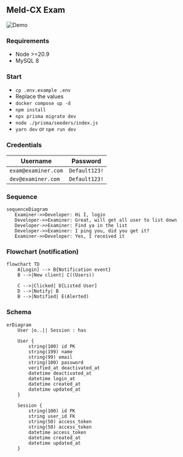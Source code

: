 ## Meld-CX Exam

![Demo](./demo.gif)

### Requirements

- Node >=20.9
- MySQL 8


### Start

- `cp .env.example .env`
- Replace the values
- `docker compose up -d`
- `npm install`
- `npx prisma migrate dev`
- `node ./prisma/seeders/index.js`
- `yarn dev` or `npm run dev`


### Credentials

**Username** | **Password**
---------|---------
`exam@examiner.com` | `Default123!`
`dev@examiner.com` | `Default123!`


### Sequence

```mermaid
sequenceDiagram
   Examiner->>Developer: Hi I, login
   Developer->>Examiner: Great, will get all user to list down
   Developer->>Examiner: Find ya in the list
   Developer->>Examiner: I ping you, did you get it?
   Examiner->>Developer: Yes, I received it
```


### Flowchart (notification)

```mermaid
flowchart TD
    A[Login] --> B{Notification event}
    B -->|New client| C((Users))
    
    C -->|Clicked| D[Listed User]
    D -->|Notify| B
    B -->|Notified| E(Alerted)
```


### Schema

```mermaid
erDiagram
    User |o..|| Session : has

    User {
        string(100) id PK
        string(199) name
        string(99) email
        string(100) password
        verified_at deactivated_at
        datetime deactivated_at
        datetime login_at
        datetime created_at
        datetime updated_at
    }

    Session {
        string(100) id PK
        string user_id FK
        string(50) access_token
        string(50) access_token
        datetime access_token
        datetime created_at
        datetime updated_at
    }
```
